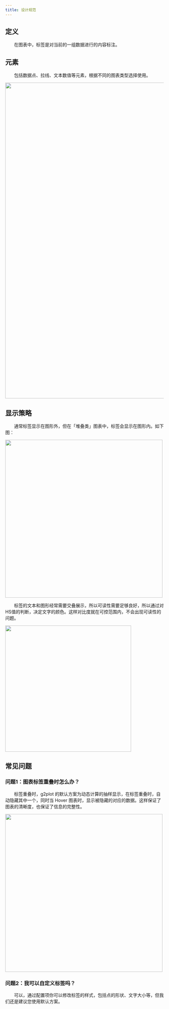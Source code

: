 ```yaml
---
title: 设计规范
---
```


## 定义

　　在图表中，标签是对当前的一组数据进行的内容标注。

## 元素

　　包括数据点、拉线、文本数值等元素，根据不同的图表类型选择使用。

<img src='https://gw.alipayobjects.com/mdn/rms_d314dd/afts/img/A*zBZ7SpiXpvMAAAAAAAAAAABkARQnAQ' width='1000'>

## 显示策略

　　通常标签显示在图形外，但在「堆叠类」图表中，标签会显示在图形内。如下图：

<img src='https://gw.alipayobjects.com/mdn/rms_d314dd/afts/img/A*gKp9S4i6oQ4AAAAAAAAAAABkARQnAQ' width='500'>

　　标签的文本和图形经常需要交叠展示，所以可读性需要足够良好，所以通过对HS值的判断，决定文字的颜色。这样对比度就在可控范围内，不会出现可读性的问题。

<img src='https://gw.alipayobjects.com/mdn/rms_d314dd/afts/img/A*kUOSQ5x9xWUAAAAAAAAAAABkARQnAQ' width='400'>

## 常见问题

### 问题1：图表标签重叠时怎么办？

　　标签重叠时，g2plot 的默认方案为动态计算的抽样显示，在标签重叠时，自动隐藏其中一个，同时当 Hover 图表时，显示被隐藏的对应的数据。这样保证了图表的清晰度，也保证了信息的完整性。

<img src='https://gw.alipayobjects.com/mdn/rms_d314dd/afts/img/A*avVtSr0ZlugAAAAAAAAAAABkARQnAQ' width='500'>

### 问题2：我可以自定义标签吗？

　　可以，通过配置项你可以修改标签的样式，包括点的形状、文字大小等，但我们还是建议您使用默认方案。